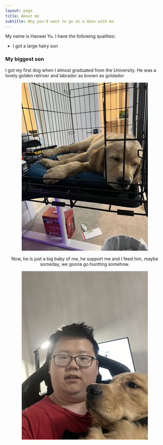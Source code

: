 ```yaml
---
layout: page
title: About me
subtitle: Why you'd want to go on a date with me
---
```


My name is Haowei Yu. I have the following qualities:

- I got a large hairy son
<!-- - I'm extremely loyal to my family
- good at hunting -->



### My biggest son

I got my first dog when I almost graduated from the University. He was a lovely golden retriver and labrador as known as goldador

<center>
<img src="/assets/img/guai/Guai_puppy.jpg" width="400"/>

Now, he is just a big baby of me, he support me and I feed him, maybe someday, we goona go huntting somehow.

<center>
<img src="/assets/img/guai/Me&Guai.jpg" width="400"/>



